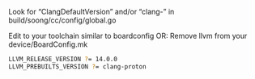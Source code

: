 Look for “ClangDefaultVersion” and/or “clang-” in build/soong/cc/config/global.go

Edit to your toolchain similar to boardconfig
OR: Remove llvm from your device/BoardConfig.mk
`````bash 
LLVM_RELEASE_VERSION ?= 14.0.0
LLVM_PREBUILTS_VERSION ?= clang-proton
``````
